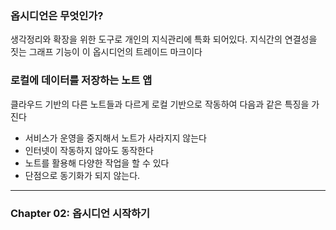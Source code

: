

### 옵시디언은 무엇인가?

생각정리와 확장을 위한 도구로 개인의 지식관리에 특화 되어있다.
지식간의 연결성을 짓는 그래프 기능이 이 옵시디언의 트레이드 마크이다

### 로컬에 데이터를 저장하는 노트 앱

클라우드 기반의 다른 노트들과 다르게 로컬 기반으로 작동하여 다음과 같은 특징을 가진다
- 서비스가 운영을 중지해서 노트가 사라지지 않는다
- 인터넷이 작동하지 않아도 동작한다
- 노트를 활용해 다양한 작업을 할 수 있다
- 단점으로 동기화가 되지 않는다.

---

### Chapter 02: 옵시디언 시작하기

